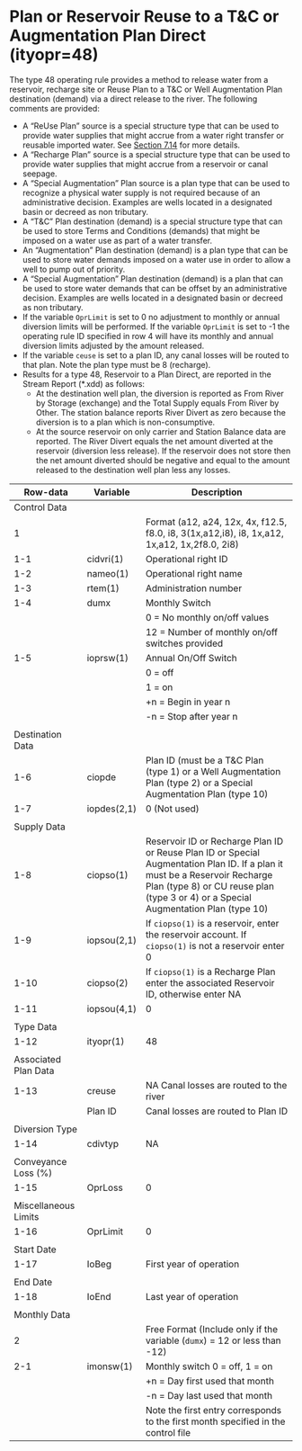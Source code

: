 # Plan or Reservoir Reuse to a T&C or Augmentation Plan Direct (ityopr=48) #

The type 48 operating rule provides a method to release water from a reservoir, recharge site or Reuse Plan to a T&C or Well Augmentation 
Plan destination (demand) via a direct release to the river. The following comments are provided:

* A “ReUse Plan” source is a special structure type that can be used to provide water supplies that might accrue from a water right transfer 
or reusable imported water. See [Section 7.14](../StandardModelingProcedures/714.md) for more details.
* A “Recharge Plan” source is a special structure type that can be used to provide water supplies that might accrue from a reservoir or canal 
seepage. 
* A “Special Augmentation” Plan source is a plan type that can be used to recognize a physical water supply is not required because of an administrative 
decision. Examples are wells located in a designated basin or decreed as non tributary.
* A “T&C” Plan destination (demand) is a special structure type that can be used to store Terms and Conditions (demands) that might be imposed on a 
water use as part of a water transfer.
* An “Augmentation” Plan destination (demand) is a plan type that can be used to store water demands imposed on a water use in order to allow a well 
to pump out of priority. 
* A “Special Augmentation” Plan destination (demand) is a plan that can be used to store water demands that can be offset by an administrative decision. 
Examples are wells located in a designated basin or decreed as non tributary.
* If the variable `OprLimit` is set to 0 no adjustment to monthly or annual diversion limits will be performed. If the variable `OprLimit` is set to -1 the 
operating rule ID specified in row 4 will have its monthly and annual diversion limits adjusted by the amount released.
* If the variable `ceuse` is set to a plan ID, any canal losses will be routed to that plan. Note the plan type must be 8 (recharge).
* Results for a type 48, Reservoir to a Plan Direct, are reported in the Stream Report (\*.xdd) as follows:
	* At the destination well plan, the diversion is reported as From River by Storage (exchange) and the Total Supply equals From River by Other. The station 
balance reports River Divert as zero because the diversion is to a plan which is non-consumptive. 
	* At the source reservoir on only carrier and Station Balance data are reported. The River Divert equals the net amount diverted at the reservoir (diversion 
less release).  If the reservoir does not store then the net amount diverted should be negative and equal to the amount released to the destination well plan 
less any losses. 

| Row-data							| Variable						| Description 								|				
| ------------------				| --------------------			| --------									|
| Control Data						| 								| 											|
| 1 								| 								| Format (a12, a24, 12x, 4x, f12.5, f8.0, i8, 3(1x,a12,i8), i8, 1x,a12, 1x,a12, 1x,2f8.0, 2i8)
| 1-1								| cidvri(1)						| Operational right ID
| 1-2								| nameo(1)						| Operational right name
| 1-3								| rtem(1)						| Administration number 
| 1-4								| dumx							| Monthly Switch 
| 									| 								| 0 = No monthly on/off values
| 									| 								| 12 = Number of monthly on/off switches provided
| 1-5								| ioprsw(1)						| Annual On/Off Switch 
| 									| 								| 0 = off 
| 									| 								| 1 = on
| 									| 								| +n = Begin in year n
| 									| 								| -n = Stop after year n
| | | |
| Destination Data | | |
| 1-6								| ciopde						| Plan ID (must be a T&C Plan (type 1) or a Well Augmentation Plan (type 2) or a Special Augmentation Plan (type 10)
| 1-7								| iopdes(2,1)					| 0 (Not used) 
| | | |
| Supply Data | | |
| 1-8								| ciopso(1)						| Reservoir ID or Recharge Plan ID or Reuse Plan ID or Special Augmentation Plan ID. If a plan it must be a Reservoir Recharge Plan (type 8) or CU reuse plan (type 3 or 4) or a Special Augmentation Plan (type 10)
| 1-9								| iopsou(2,1)					| If `ciopso(1)` is a reservoir, enter the reservoir account. If `ciopso(1)` is not a reservoir enter 0
| 1-10								| ciopso(2)						| If `ciopso(1)` is a Recharge Plan enter the associated Reservoir ID, otherwise enter NA 
| 1-11								| iopsou(4,1)					| 0			
| | | |
| Type Data | | |
| 1-12								| ityopr(1)						| 48 
| | | |
| Associated Plan Data | | |
| 1-13								| creuse						| NA 		Canal losses are routed to the river
| 									| Plan ID 						| Canal losses are routed to Plan ID
| | | |
| Diversion Type | | |
| 1-14								| cdivtyp						| NA
| | | |
| Conveyance Loss (%) | | |
| 1-15								| OprLoss						| 0
| | | |
| Miscellaneous Limits | | | 
| 1-16								| OprLimit						| 0
| | | |
| Start Date | | |
| 1-17								| IoBeg							| First year of operation
| | | |
| End Date | | |
| 1-18								| IoEnd							| Last year of operation
| | | |
| Monthly Data | | |
| 2 								| 								| Free Format (Include only if the variable (`dumx`) = 12 or less than -12)
| 2-1								| imonsw(1)						| Monthly switch 0 = off, 1 = on
| 									| 								| +n = Day first used that month
| 									| 								| -n = Day last used that month
| 									| 								| Note the first entry corresponds to the first month specified in the control file
